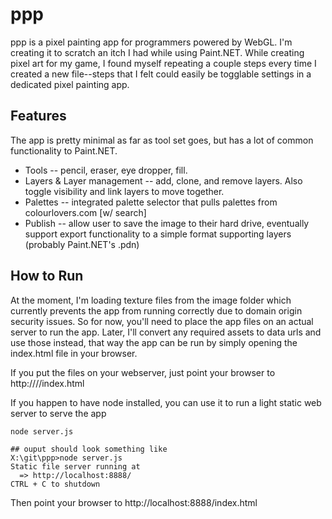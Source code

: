 ppp
===

ppp is a pixel painting app for programmers powered by WebGL. I'm creating it to scratch an itch I had while using Paint.NET. While creating pixel art for my game, I found myself repeating a couple steps every time I created a new file--steps that I felt could easily be togglable settings in a dedicated pixel painting app.


Features
--------

The app is pretty minimal as far as tool set goes, but has a lot of common functionality to Paint.NET.

  * Tools -- pencil, eraser, eye dropper, fill.
  * Layers & Layer management -- add, clone, and remove layers. Also toggle visibility and link layers to move together.
  * Palettes -- integrated palette selector that pulls palettes from colourlovers.com [w/ search]
  * Publish -- allow user to save the image to their hard drive, eventually support export functionality to a simple format supporting layers (probably Paint.NET's .pdn)


How to Run
----------

At the moment, I'm loading texture files from the image folder which currently prevents the app from running correctly due to domain origin security issues. So for now, you'll need to place the app files on an actual server to run the app. Later, I'll convert any required assets to data urls and use those instead, that way the app can be run by simply opening the index.html file in your browser.

If you put the files on your webserver, just point your browser to http://<yourserver>/<pathToPpp>/index.html

If you happen to have node installed, you can use it to run a light static web server to serve the app

    node server.js
    
    ## ouput should look something like
    X:\git\ppp>node server.js
    Static file server running at
      => http://localhost:8888/
    CTRL + C to shutdown    
    
Then point your browser to http://localhost:8888/index.html

